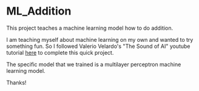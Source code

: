 # ML_Addition

This project teaches a machine learning model how to do addition. 

I am teaching myself about machine learning on my own and wanted to try something fun. So I followed Valerio Velardo's "The Sound of AI"
youtube tutorial [here](https://www.youtube.com/watch?v=JdXxaZcQer8&list=PL-wATfeyAMNrtbkCNsLcpoAyBBRJZVlnf&index=9)
to complete this quick project. 

The specific model that we trained is a multilayer perceptron machine learning model.

Thanks!

